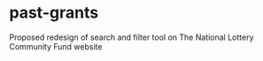 # past-grants
Proposed redesign of search and filter tool on The National Lottery Community Fund website
